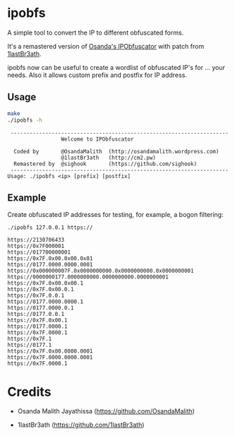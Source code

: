 # ipobfs

A simple tool to convert the IP to different obfuscated forms.

It's a remastered version of
[Osanda's IPObfuscator](https://github.com/OsandaMalith/IPObfuscator)
with patch from [1lastBr3ath](https://github.com/1lastBr3ath).

ipobfs now can be useful to create a wordlist of obfuscated IP's for
... your needs.
Also it allows custom prefix and postfix for IP address.

## Usage

```sh
make
./ipobfs -h
```

```
 ---------------------------------------------------------------------
                 Welcome to IPObfuscator                              
                                                                      
  Coded by       @OsandaMalith  (http://osandamalith.wordpress.com)   
                 @1lastBr3ath   (http://cm2.pw)                       
  Remastered by  @sighook       (https://github.com/sighook)          
 ---------------------------------------------------------------------
Usage: ./ipobfs <ip> [prefix] [postfix]
```

## Example

Create obfuscated IP addresses for testing, for example, a bogon
filtering:

```
./ipobfs 127.0.0.1 https://

https://2130706433
https://0x7F000001
https://017700000001
https://0x7F.0x00.0x00.0x01
https://0177.0000.0000.0001
https://0x000000007F.0x0000000000.0x0000000000.0x0000000001
https://0000000177.0000000000.0000000000.0000000001
https://0x7F.0x00.0x00.1
https://0x7F.0x00.0.1
https://0x7F.0.0.1
https://0177.0000.0000.1
https://0177.0000.0.1
https://0177.0.0.1
https://0x7F.0x00.1
https://0177.0000.1
https://0x7F.0000.1
https://0x7F.1
https://0177.1
https://0x7F.0x00.0000.0001
https://0x7F.0000.0000.0001
https://0x7F.0000.1
```

# Credits

- Osanda Malith Jayathissa (https://github.com/OsandaMalith)

- 1lastBr3ath              (https://github.com/1lastBr3ath)

<!-- vim:sw=2:ts=2:sts=2:et:cc=72:tw=70
End of file. -->
